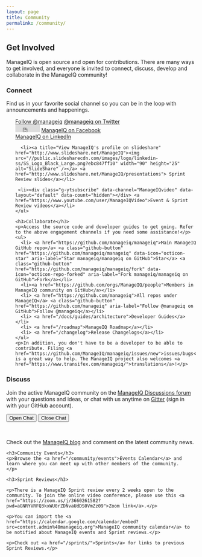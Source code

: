 ```yaml
---
layout: page
title: Community
permalink: /community/
---
```


## Get Involved

ManageIQ is open source and open for contributions. There are many ways to get involved, and everyone is invited to connect, discuss, develop and collaborate in the ManageIQ community!

<div class="row">
  <div class="col-md-6">
    <h3>Connect</h3>
    <p>Find us in your favorite social channel so you can be in the loop with announcements and happenings.</p>
    <ul style="list-style-type: none;">
      <li><a href="https://twitter.com/manageiq" class="twitter-follow-button" data-show-screen-name="false" data-show-count="false">Follow @manageiq</a><script async src="//platform.twitter.com/widgets.js" charset="utf-8"></script> <a href="https://twitter.com/manageiq">@manageiq on Twitter</a></li>
      <li><iframe src="https://www.facebook.com/plugins/like.php?href=https%3A%2F%2Fdevelopers.facebook.com%2Fdocs%2Fplugins%2F&width=100&layout=button&action=like&size=small&show_faces=true&share=false&height=65&appId" width="65" height="20" style="border:none;overflow:hidden" scrolling="no" frameborder="0" allowTransparency="true" allow="encrypted-media"></iframe> <a href="https://www.facebook.com/manageiq">ManageIQ on Facebook</a></li>
      <li><script type="IN/FollowCompany" data-id="56141"></script> <a href="https://www.linkedin.com/company/manageiq">ManageIQ on LinkedIn</a></li>

      <li><a title="View ManageIQ's profile on slideshare" href="http://www.slideshare.net/ManageIQ"><img src="//public.slidesharecdn.com/images/logo/linkedin-ss/SS_Logo_Black_Large.png?ebc847ff10" width="90" height="25" alt="SlideShare" /></a> <a href="http://www.slideshare.net/ManageIQ/presentations"> Sprint Review slides</a></li>

     <li><div class="g-ytsubscribe" data-channel="ManageIQvideo" data-layout="default" data-count="hidden"></div> <a href="https://www.youtube.com/user/ManageIQVideo">Event & Sprint Review videos</a></li>
    </ul>

    <h3>Collaborate</h3>
    <p>Access the source code and developer guides to get going. Refer to the above engagement channels if you need some assistance!</p>
    <ul>
      <li> <a href="https://github.com/manageiq/manageiq">Main ManageIQ GitHub repo</a> <a class="github-button" href="https://github.com/manageiq/manageiq" data-icon="octicon-star" aria-label="Star manageiq/manageiq on GitHub">Star</a> <a class="github-button" href="https://github.com/manageiq/manageiq/fork" data-icon="octicon-repo-forked" aria-label="Fork manageiq/manageiq on GitHub">Fork</a></li>
      <li><a href="https://github.com/orgs/ManageIQ/people">Members in ManageIQ community on GitHub</a></li>
      <li> <a href="https://github.com/manageiq">All repos under ManageIQ</a> <a class="github-button" href="https://github.com/manageiq" aria-label="Follow @manageiq on GitHub">Follow @manageiq</a></li>
      <li> <a href="/docs/guides/architecture">Developer Guides</a></li>
      <li> <a href="/roadmap">ManageIQ Roadmap</a></li>
      <li> <a href="/changelog">Release Changelogs</a></li>
    </ul>
    <p>In addition, you don't have to be a developer to be able to contribute. Filing <a href="https://github.com/ManageIQ/manageiq/issues/new">issues/bugs</a> is a great way to help. The ManageIQ project also welcomes <a href="https://www.transifex.com/manageiq/">translations</a>!</p>
  </div>


  <div class="col-md-6">
    <h3>Discuss</h3>
    <p>Join the active ManageIQ community on the <a href="https://github.com/orgs/ManageIQ/discussions">ManageIQ Discussions forum</a> with your questions and ideas, or chat with us anytime on <a href="https://gitter.im/ManageIQ/manageiq">Gitter</a> (sign in with your GitHub account).</p>
    <p><button class="btn btn-default js-gitter-toggle-chat-button" data-gitter-toggle-chat-state="true">Open Chat</button>
    <button class="btn btn-default js-gitter-toggle-chat-button" data-gitter-toggle-chat-state="false">Close Chat</button></p>
    <br />
    <p>Check out the <a href="/blog/">ManageIQ blog</a> and comment on the latest community news.</p>

    <h3>Community Events</h3>
    <p>Browse the <a href="/community/events">Events Calendar</a> and learn where you can meet up with other members of the community.
    </p>

    <h3>Sprint Reviews</h3>

    <p>There is a ManageIQ Sprint review every 2 weeks open to the community. To join the online video conference, please use this <a href="https://zoom.us/j/3660261582?pwd=aGNRYVRFQ3kxWU0rZDNvaUdDS0VmZz09">Zoom link</a>.</p>

    <p>You can import the <a href="https://calendar.google.com/calendar/embed?src=content.admin%40manageiq.org">ManageIQ community calendar</a> to be notified about ManageIQ events and Sprint reviews.</p>

    <p>Check out <a href="/sprints/">Sprints</a> for links to previous Sprint Reviews.</p>
  </div>
</div>

<script>
  ((window.gitter = {}).chat = {}).options = {
    room: 'manageiq/manageiq',
    activationElement: false
  };
</script>
<script src="https://sidecar.gitter.im/dist/sidecar.v1.js" async defer></script>
<script src="https://apis.google.com/js/platform.js" async defer></script>
<script src="//platform.linkedin.com/in.js" type="text/javascript"> lang:en_US</script>
<script async defer src="https://buttons.github.io/buttons.js"></script>
